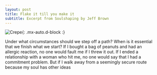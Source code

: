 ```yaml
---
layout: post
title: Flake it till you make it
subtitle: Excerpt from Soulshaping by Jeff Brown
---
```


![Crepe](https://aryashetty08.github.io/assets/img/thumb.png){: .mx-auto.d-block :}

Under what circumstances should we step off a path? When is it essential that we finish what we start? If I bought a bag of peanuts and had an allergic reaction, no one would fault me if I threw it out. If I ended a relationship with a woman who hit me, no one would say that I had a commitment problem. But if I walk away from a seemingly secure route because my soul has other ideas